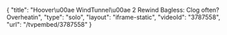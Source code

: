 {
    "title": "Hoover\u00ae WindTunnel\u00ae 2 Rewind Bagless: Clog often? Overheatin",
    "type": "solo",
    "layout": "iframe-static",
    "videoId": "3787558",
    "url": "\/tvpembed\/3787558"
}
